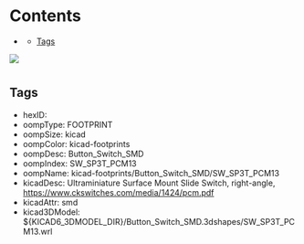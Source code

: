 



Contents
========

* [](#)
	* [Tags](#tags)
  
![][im]
# 

## Tags

- hexID: 
- oompType: FOOTPRINT
- oompSize: kicad
- oompColor: kicad-footprints
- oompDesc: Button_Switch_SMD
- oompIndex: SW_SP3T_PCM13
- oompName: kicad-footprints/Button_Switch_SMD/SW_SP3T_PCM13
- kicadDesc: Ultraminiature Surface Mount Slide Switch, right-angle, https://www.ckswitches.com/media/1424/pcm.pdf
- kicadAttr: smd
- kicad3DModel: ${KICAD6_3DMODEL_DIR}/Button_Switch_SMD.3dshapes/SW_SP3T_PCM13.wrl



[im]: image.png
